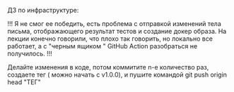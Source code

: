 ДЗ по инфраструктуре:

!!!
Я не смог ее победить, есть проблема с отправкой изменений тела письма, отображающего результат тестов и создание докер образа. На лекции конечно говорили, что плохо так говорить, но локально все работает, а с "черным ящиком " GitHub Action разобраться не получилось.
!!!

Делайте изменения в коде, потом коммитите n-е количество раз, создаете тег ( можно начать с v1.0.0), и пушите командой git push origin head "ТЕГ"

